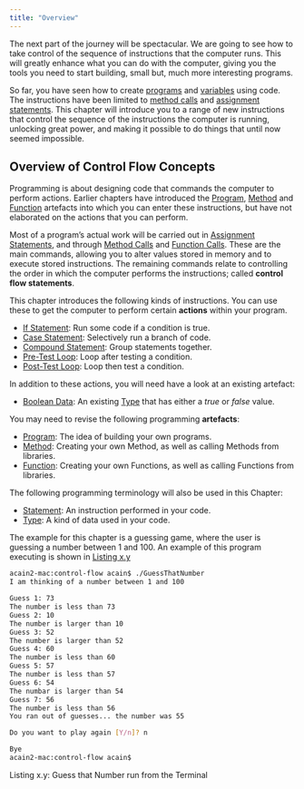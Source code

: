 ```yaml
---
title: "Overview"
---
```


The next part of the journey will be spectacular. We are going to see how to take control of the sequence of instructions that the computer runs. This will greatly enhance what you can do with the computer, giving you the tools you need to start building, small but, much more interesting programs.

So far, you have seen how to create [programs](../../1-sequence-and-data/1-concepts/00-program) and [variables](../../1-sequence-and-data/1-concepts/07-variable) using code. The instructions have been limited to [method calls](../../1-sequence-and-data/1-concepts/03-method-call) and [assignment statements](../../1-sequence-and-data/1-concepts/19-assignment-statement). This chapter will introduce you to a range of new instructions that control the sequence of the instructions the computer is running, unlocking great power, and making it possible to do things that until now seemed impossible.

## Overview of Control Flow Concepts

Programming is about designing code that commands the computer to perform actions. Earlier chapters have introduced the [Program](../../1-sequence-and-data/1-concepts/00-program), [Method](../../1-sequence-and-data/1-concepts/02-method) and [Function](#) artefacts into which you can enter these instructions, but have not elaborated on the actions that you can perform.

Most of a program’s actual work will be carried out in [Assignment Statements](../../1-sequence-and-data/1-concepts/19-assignment-statement), and through [Method Calls](../../1-sequence-and-data/1-concepts/03-method-call) and [Function Calls](#). These are the main commands, allowing you to alter values stored in memory and to execute stored instructions. The remaining commands relate to controlling the order in which the computer performs the instructions; called **control flow statements**.

This chapter introduces the following kinds of instructions. You can use these to get the computer to perform certain **actions** within your program.

- [If Statement](../1-concepts/02-branching#if-statement): Run some code if a condition is true.
- [Case Statement](../1-concepts/02-branching#case-statement): Selectively run a branch of code.
- [Compound Statement](../1-concepts/05-compound-statement): Group statements together.
- [Pre-Test Loop](../1-concepts/03-looping#pre-test-loop): Loop after testing a condition.
- [Post-Test Loop](../1-concepts/03-looping#post-test-loop): Loop then test a condition.

In addition to these actions, you will need have a look at an existing artefact:

- [Boolean Data](../1-concepts/01-boolean-data): An existing [Type](../../1-sequence-and-data/1-concepts/07-type) that has either a *true* or *false* value.

You may need to revise the following programming **artefacts**:

- [Program](../../1-sequence-and-data/1-concepts/00-program): The idea of building your own programs.
- [Method](../../1-sequence-and-data/1-concepts/02-method): Creating your own Method, as well as calling Methods from libraries.
- [Function](#): Creating your own Functions, as well as calling Functions from libraries.

The following programming terminology will also be used in this Chapter:

- [Statement](#): An instruction performed in your code.
- [Type](../../1-sequence-and-data/1-concepts/07-type): A kind of data used in your code.

The example for this chapter is a guessing game, where the user is guessing a number between 1 and 100. An example of this program executing is shown in [Listing x.y](#ListingGuessingGame)


<a id="ListingGuessingGame"></a>

```bash
acain2-mac:control-flow acain$ ./GuessThatNumber
I am thinking of a number between 1 and 100

Guess 1: 73
The number is less than 73
Guess 2: 10
The number is larger than 10
Guess 3: 52
The number is larger than 52
Guess 4: 60
The number is less than 60
Guess 5: 57
The number is less than 57
Guess 6: 54
The numbar is larger than 54
Guess 7: 56
The number is less than 56
You ran out of guesses... the number was 55

Do you want to play again [Y/n]? n

Bye
acain2-mac:control-flow acain$
```
<div class="caption"><span class="caption-figure-nbr">Listing x.y: </span>Guess that Number run from the Terminal</div>